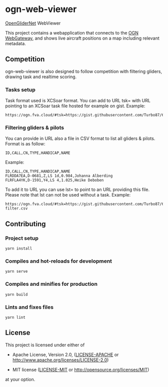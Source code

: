 ogn-web-viewer
==============================================================================

[OpenGliderNet] WebViewer

This project contains a webapplication that connects to the [OGN WebGateway],
and shows live aircraft positions on a map including relevant metadata.

[OpenGliderNet]: http://wiki.glidernet.org/
[OGN WebGateway]: https://github.com/Turbo87/ogn-web-gateway

Competition
------------------------------------------------------------------------------
ogn-web-viewer is also designed to follow competition with filtering gliders, drawing task and realtime scoring.
 
### Tasks setup
Task format used is XCSoar format.
You can add to URL tsk= with URL pointing to an XCSoar task file hosted for example on gist.
Example:
```
https://ogn.fva.cloud/#tsk=https://gist.githubusercontent.com/Turbo87/62167f4f16f3e94f7bd04d7d6388d79d/raw/club.tsk
```

### Filtering gliders & pilots
You can provide in URL also a file in CSV format to list all gliders & pilots.
Format is as follow:
```
ID,CALL,CN,TYPE,HANDICAP,NAME
```
Example:
```
ID,CALL,CN,TYPE,HANDICAP,NAME
FLRDDA7EA,D-0681,Z,LS 1d,0.984,Johanna Alberding
FLRFLA4YK,D-1591,Y4,LS 4,1.025,Heike Deboben
```
To add it to URL you can use lst= to point to an URL providing this file.
Please note that lst can not be used without a task.
Example:
```
https://ogn.fva.cloud/#tsk=https://gist.githubusercontent.com/Turbo87/62167f4f16f3e94f7bd04d7d6388d79d/raw/club.tsk&lst=https://gist.githubusercontent.com/Turbo87/62167f4f16f3e94f7bd04d7d6388d79d/raw/club-filter.csv
```


Contributing
------------------------------------------------------------------------------

### Project setup
```
yarn install
```

### Compiles and hot-reloads for development
```
yarn serve
```

### Compiles and minifies for production
```
yarn build
```

### Lints and fixes files
```
yarn lint
```


License
------------------------------------------------------------------------------

This project is licensed under either of

 - Apache License, Version 2.0, ([LICENSE-APACHE](LICENSE-APACHE) or
   <http://www.apache.org/licenses/LICENSE-2.0>)
   
 - MIT license ([LICENSE-MIT](LICENSE-MIT) or
   <http://opensource.org/licenses/MIT>)

at your option.
